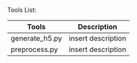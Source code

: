 Tools List:


|     Tools      |   Description      |
|--------------- |---------------------
| generate_h5.py | insert description |
| preprocess.py  | insert description |
